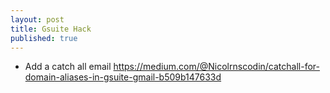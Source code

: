 ```yaml
---
layout: post
title: Gsuite Hack
published: true
---
```


- Add a catch all email
  https://medium.com/@Nicolrnscodin/catchall-for-domain-aliases-in-gsuite-gmail-b509b147633d
